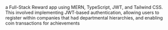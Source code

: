 a Full-Stack Reward app using MERN,
TypeScript, JWT, and Tailwind CSS. This involved
implementing JWT-based authentication, allowing
users to register within companies that had
departmental hierarchies, and enabling coin
transactions for achievements
